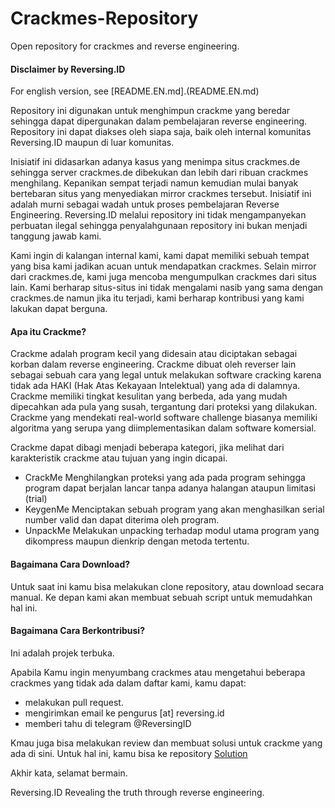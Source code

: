 # Crackmes-Repository

Open repository for crackmes and reverse engineering.

#### Disclaimer by Reversing.ID

For english version, see [README.EN.md].(README.EN.md)

Repository ini digunakan untuk menghimpun crackme yang beredar sehingga dapat dipergunakan dalam pembelajaran reverse engineering. Repository ini dapat diakses oleh siapa saja, baik oleh internal komunitas Reversing.ID maupun di luar komunitas.

Inisiatif ini didasarkan adanya kasus yang menimpa situs crackmes.de sehingga server crackmes.de dibekukan dan lebih dari ribuan crackmes menghilang. Kepanikan sempat terjadi namun kemudian mulai banyak bertebaran situs yang menyediakan mirror crackmes tersebut. Inisiatif ini adalah murni sebagai wadah untuk proses pembelajaran Reverse Engineering. Reversing.ID melalui repository ini tidak mengampanyekan perbuatan ilegal sehingga penyalahgunaan repository ini bukan menjadi tanggung jawab kami.

Kami ingin di kalangan internal kami, kami dapat memiliki sebuah tempat yang bisa kami jadikan acuan untuk mendapatkan crackmes. Selain mirror dari crackmes.de, kami juga mencoba mengumpulkan crackmes dari situs lain. Kami berharap situs-situs ini tidak mengalami nasib yang sama dengan crackmes.de namun jika itu terjadi, kami berharap kontribusi yang kami lakukan dapat berguna.

#### Apa itu Crackme?

Crackme adalah program kecil yang didesain atau diciptakan sebagai korban dalam reverse engineering. Crackme dibuat oleh reverser lain sebagai sebuah cara yang legal untuk melakukan software cracking karena tidak ada HAKI (Hak Atas Kekayaan Intelektual) yang ada di dalamnya. Crackme memiliki tingkat kesulitan yang berbeda, ada yang mudah dipecahkan ada pula yang susah, tergantung dari proteksi yang dilakukan. Crackme yang mendekati real-world software challenge biasanya memiliki algoritma yang serupa yang diimplementasikan dalam software komersial.

Crackme dapat dibagi menjadi beberapa kategori, jika melihat dari karakteristik crackme atau tujuan yang ingin dicapai.
- CrackMe
  Menghilangkan proteksi yang ada pada program sehingga program dapat berjalan lancar tanpa adanya halangan ataupun limitasi (trial)
- KeygenMe
  Menciptakan sebuah program yang akan menghasilkan serial number valid dan dapat diterima oleh program.
- UnpackMe
  Melakukan unpacking terhadap modul utama program yang dikompress maupun dienkrip dengan metoda tertentu.

#### Bagaimana Cara Download?

Untuk saat ini kamu bisa melakukan clone repository, atau download secara manual. Ke depan kami akan membuat sebuah script untuk memudahkan hal ini.

#### Bagaimana Cara Berkontribusi?

Ini adalah projek terbuka.

Apabila Kamu ingin menyumbang crackmes atau mengetahui beberapa crackmes yang tidak ada dalam daftar kami, kamu dapat:
- melakukan pull request.
- mengirimkan email ke pengurus [at] reversing.id 
- memberi tahu di telegram @ReversingID

Kmau juga bisa melakukan review dan membuat solusi untuk crackme yang ada di sini. Untuk hal ini, kamu bisa ke repository [Solution](https://github.com/ReversingID/Crackmes-Solution)


Akhir kata, selamat bermain.


Reversing.ID 
Revealing the truth through reverse engineering.
